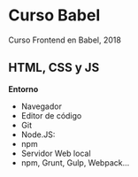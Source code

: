 # Curso Babel

Curso Frontend en Babel, 2018

## HTML, CSS y JS

<b>Entorno</b>

- Navegador
- Editor de código
- Git
- Node.JS:
- npm
- Servidor Web local
- npm, Grunt, Gulp, Webpack…
